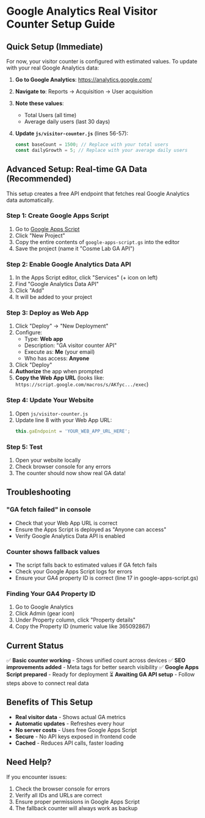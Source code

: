 # Google Analytics Real Visitor Counter Setup Guide

## Quick Setup (Immediate)

For now, your visitor counter is configured with estimated values. To update with your real Google Analytics data:

1. **Go to Google Analytics**: https://analytics.google.com/
2. **Navigate to**: Reports → Acquisition → User acquisition
3. **Note these values**:
   - Total Users (all time)
   - Average daily users (last 30 days)

4. **Update `js/visitor-counter.js`** (lines 56-57):
   ```javascript
   const baseCount = 1500; // Replace with your total users
   const dailyGrowth = 5; // Replace with your average daily users
   ```

## Advanced Setup: Real-time GA Data (Recommended)

This setup creates a free API endpoint that fetches real Google Analytics data automatically.

### Step 1: Create Google Apps Script

1. Go to [Google Apps Script](https://script.google.com/)
2. Click "New Project"
3. Copy the entire contents of `google-apps-script.gs` into the editor
4. Save the project (name it "Cosme Lab GA API")

### Step 2: Enable Google Analytics Data API

1. In the Apps Script editor, click "Services" (+ icon on left)
2. Find "Google Analytics Data API"
3. Click "Add"
4. It will be added to your project

### Step 3: Deploy as Web App

1. Click "Deploy" → "New Deployment"
2. Configure:
   - Type: **Web app**
   - Description: "GA visitor counter API"
   - Execute as: **Me** (your email)
   - Who has access: **Anyone**
3. Click "Deploy"
4. **Authorize** the app when prompted
5. **Copy the Web App URL** (looks like: `https://script.google.com/macros/s/AKfyc.../exec`)

### Step 4: Update Your Website

1. Open `js/visitor-counter.js`
2. Update line 8 with your Web App URL:
   ```javascript
   this.gaEndpoint = 'YOUR_WEB_APP_URL_HERE';
   ```

### Step 5: Test

1. Open your website locally
2. Check browser console for any errors
3. The counter should now show real GA data!

## Troubleshooting

### "GA fetch failed" in console
- Check that your Web App URL is correct
- Ensure the Apps Script is deployed as "Anyone can access"
- Verify Google Analytics Data API is enabled

### Counter shows fallback values
- The script falls back to estimated values if GA fetch fails
- Check your Google Apps Script logs for errors
- Ensure your GA4 property ID is correct (line 17 in google-apps-script.gs)

### Finding Your GA4 Property ID
1. Go to Google Analytics
2. Click Admin (gear icon)
3. Under Property column, click "Property details"
4. Copy the Property ID (numeric value like 365092867)

## Current Status

✅ **Basic counter working** - Shows unified count across devices
✅ **SEO improvements added** - Meta tags for better search visibility
✅ **Google Apps Script prepared** - Ready for deployment
⏳ **Awaiting GA API setup** - Follow steps above to connect real data

## Benefits of This Setup

- **Real visitor data** - Shows actual GA metrics
- **Automatic updates** - Refreshes every hour
- **No server costs** - Uses free Google Apps Script
- **Secure** - No API keys exposed in frontend code
- **Cached** - Reduces API calls, faster loading

## Need Help?

If you encounter issues:
1. Check the browser console for errors
2. Verify all IDs and URLs are correct
3. Ensure proper permissions in Google Apps Script
4. The fallback counter will always work as backup